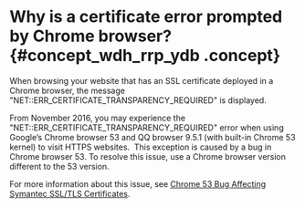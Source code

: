 # Why is a certificate error prompted by Chrome browser? {#concept_wdh_rrp_ydb .concept}

When browsing your website that has an SSL certificate deployed in a Chrome browser, the message "NET::ERR\_CERTIFICATE\_TRANSPARENCY\_REQUIRED" is displayed.

From November 2016, you may experience the "NET::ERR\_CERTIFICATE\_TRANSPARENCY\_REQUIRED" error when using Google’s Chrome browser 53 and QQ browser 9.5.1 \(with built-in Chrome 53 kernel\) to visit HTTPS websites.  This exception is caused by a bug in Chrome browser 53. To resolve this issue, use a Chrome browser version different to the 53 version.

For more information about this issue, see [Chrome 53 Bug Affecting Symantec SSL/TLS Certificates](https://www.symantec.com/connect/tr/blogs/chrome-53-bug-affecting-symantec-ssltls-certificates).


